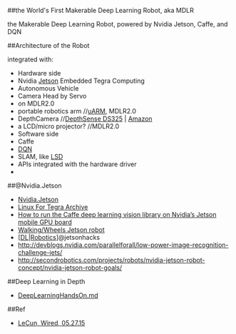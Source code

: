 ##the World's First Makerable Deep Learning Robot, aka MDLR

the Makerable Deep Learning Robot, powered by Nvidia Jetson, Caffe, and DQN

##Architecture of the Robot

integrated with:

* Hardware side
 * Nvidia [Jetson](https://developer.nvidia.com/get-started-jetson) Embedded Tegra Computing
 * Autonomous Vehicle
 * Camera Head by Servo
* on MDLR2.0
 * portable robotics arm //[uARM](https://www.kickstarter.com/projects/ufactory/uarm-put-a-miniature-industrial-robot-arm-on-your/description), MDLR2.0
 * DepthCamera //[DepthSense DS325](http://myzharbot.robot-home.it/blog/software/myzharbot-ros/ros-deptsense_camera_ros/) | [Amazon](http://www.amazon.com/Creative-Gesture-Recognition-Personal-Computers/dp/B00EVWX7CG)
 * a LCD/micro projector? //MDLR2.0
* Software side
 * Caffe
 * [DQN](https://gist.github.com/NirViaje/7ca109d2e99d0b16ec43#dqn)
 * SLAM, like [LSD](https://github.com/tum-vision/lsd_slam/issues/53)
 * APIs integrated with the hardware driver
* 

##@Nvidia.Jetson

* [Nvidia.Jetson](https://developer.nvidia.com/get-started-jetson)
* [Linux For Tegra Archive](https://developer.nvidia.com/embedded/linux-tegra)
* [How to run the Caffe deep learning vision library on Nvidia’s Jetson mobile GPU board](http://petewarden.com/2014/10/25/how-to-run-the-caffe-deep-learning-vision-library-on-nvidias-jetson-mobile-gpu-board/)
* [Walking/Wheels Jetson robot](http://elinux.org/Jetson_TK1)
* [[DL](http://jetsonhacks.com/category/deep-learning/)|[Robotics](http://jetsonhacks.com/category/robotics/)]@jetsonhacks
* http://devblogs.nvidia.com/parallelforall/low-power-image-recognition-challenge-jets/
* http://secondrobotics.com/projects/robots/nvidia-jetson-robot-concept/nvidia-jetson-robot-goals/

##Deep Learning in Depth

* [DeepLearningHandsOn.md](https://github.com/NirViaje/DeepLearningRobotics/blob/master/DeepLearningHandsOn.md)

##Ref

* [LeCun, Wired, 05.27.15](http://www.wired.com/2015/05/remaking-google-facebook-deep-learning-tackles-robotics/)
